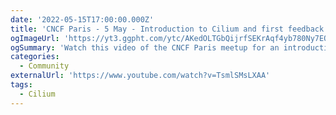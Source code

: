 ```yaml
---
date: '2022-05-15T17:00:00.000Z'
title: 'CNCF Paris - 5 May - Introduction to Cilium and first feedback on Crossplane'
ogImageUrl: 'https://yt3.ggpht.com/ytc/AKedOLTGbQijrfSEKrAqf4yb780Ny7EOJSiUcWpcDa62=s176-c-k-c0x00ffffff-no-rj'
ogSummary: 'Watch this video of the CNCF Paris meetup for an introduction to Cilium'
categories:
  - Community
externalUrl: 'https://www.youtube.com/watch?v=TsmlSMsLXAA'
tags:
  - Cilium
---
```

